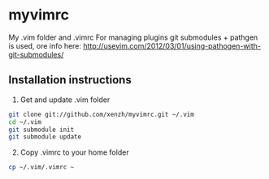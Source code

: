 # myvimrc
My .vim folder and .vimrc
For managing plugins git submodules + pathgen is used, ore info here: http://usevim.com/2012/03/01/using-pathogen-with-git-submodules/

Installation instructions
-------------------------

1. Get and update .vim folder
```bash
git clone git://github.com/xenzh/myvimrc.git ~/.vim
cd ~/.vim
git submodule init
git submodule update
```

2. Copy .vimrc to your home folder
```bash
cp ~/.vim/.vimrc ~
```
